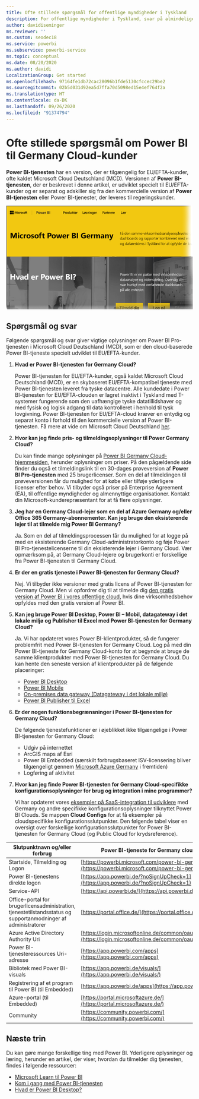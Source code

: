```yaml
---
title: Ofte stillede spørgsmål for offentlige myndigheder i Tyskland
description: For offentlige myndigheder i Tyskland, svar på almindelige spørgsmål til Power BI-tjenesten for tyske offentlige myndigheder
author: davidiseminger
ms.reviewer: ''
ms.custom: seodec18
ms.service: powerbi
ms.subservice: powerbi-service
ms.topic: conceptual
ms.date: 08/20/2020
ms.author: davidi
LocalizationGroup: Get started
ms.openlocfilehash: 97164fe1db72cac28096b1fde5130cfccec29be2
ms.sourcegitcommit: 02b5d031d92ea5d7ffa70d5098ed15e4ef764f2a
ms.translationtype: HT
ms.contentlocale: da-DK
ms.lasthandoff: 09/26/2020
ms.locfileid: "91374794"
---
```

# <a name="frequently-asked-questions-for-power-bi-for-germany-cloud-customers"></a>Ofte stillede spørgsmål om Power BI til Germany Cloud-kunder
**Power BI-tjenesten** har en version, der er tilgængelig for EU/EFTA-kunder, ofte kaldet Microsoft Cloud Deutschland (MCD). Versionen af **Power BI-tjenesten**, der er beskrevet i denne artikel, er udviklet specielt til EU/EFTA-kunder og er separat og adskiller sig fra den kommercielle version af **Power BI-tjenesten** eller Power BI-tjenester, der leveres til regeringskunder.

![Skærmbillede af startsiden for Microsoft Power BI i Tyskland.](media/service-govde-faq/govde-faq_01.png)

## <a name="questions-and-answers"></a>Spørgsmål og svar

Følgende spørgsmål og svar giver vigtige oplysninger om Power BI Pro-tjenesten i Microsoft Cloud Deutschland (MCD), som er den cloud-baserede Power BI-tjeneste specielt udviklet til EU/EFTA-kunder.

1. **Hvad er Power BI-tjenesten for Germany Cloud?**
   
   Power BI-tjenesten for EU/EFTA-kunder, også kaldet Microsoft Cloud Deutschland (MCD), er en skybaseret EU/EFTA-kompatibel tjeneste med Power BI-tjenesten leveret fra tyske datacentre. Alle kundedate i Power BI-tjenesten for EU/EFTA-clouden er lagret inaktivt i Tyskland med T-systemer fungerende som den uafhængige tyske datatillidshaver og med fysisk og logisk adgang til data kontrolleret i henhold til tysk lovgivning. Power BI-tjenesten for EU/EFTA-cloud kræver en entydig og separat konto i forhold til den kommercielle version af Power BI-tjenesten. Få mere at vide om Microsoft Cloud Deutschland [her](https://www.microsoft.com/trustcenter/cloudservices/nationalcloud).
2. **Hvor kan jeg finde pris- og tilmeldingsoplysninger til Power Germany Cloud?**
   
   Du kan finde mange oplysninger på [Power BI Germany Cloud-hjemmesiden](https://powerbi.microsoft.com/power-bi-germany/), herunder oplysninger om priser. På den pågældende side finder du også et tilmeldingslink til en 30-dages prøveversion af **Power BI Pro-tjenesten** med 25 brugerlicenser. Som en del af tilmeldingen til prøveversionen får du mulighed for at købe eller tilføje yderligere licenser efter behov. Vi tilbyder også priser på Enterprise Agreement (EA), til offentlige myndigheder og almennyttige organisationer. Kontakt din Microsoft-kunderepræsentant for at få flere oplysninger.
3. **Jeg har en Germany Cloud-lejer som en del af Azure Germany og/eller Office 365 Germany-abonnementer. Kan jeg bruge den eksisterende lejer til at tilmelde mig Power BI Germany?**
   
   Ja. Som en del af tilmeldingsprocessen får du mulighed for at logge på med en eksisterende Germany Cloud-administratorkonto og føje Power BI Pro-tjenestelicenserne til din eksisterende lejer i Germany Cloud. Vær opmærksom på, at Germany Cloud-lejere og brugerkonti er forskellige fra Power BI-tjenesten til Germany Cloud.
4. **Er der en gratis tjeneste i Power BI-tjenesten for Germany Cloud?**
   
   Nej. Vi tilbyder ikke versioner med gratis licens af Power BI-tjenesten for Germany Cloud. Men vi opfordrer dig til at tilmelde dig [den gratis version af Power BI i vores offentlige cloud](https://powerbi.microsoft.com/get-started/), hvis dine virksomhedsbehov opfyldes med den gratis version af Power BI.
5. **Kan jeg bruge Power BI Desktop, Power BI – Mobil, datagateway i det lokale miljø og Publisher til Excel med Power BI-tjenesten for Germany Cloud?**
   
   Ja. Vi har opdateret vores Power BI-klientprodukter, så de fungerer problemfrit med Power BI-tjenesten for Germany Cloud. Log på med din Power BI-tjeneste for Germany Cloud-konto for at begynde at bruge de samme klientprodukter med Power BI-tjenesten for Germany Cloud. Du kan hente den seneste version af klientprodukter på de følgende placeringer:
   
   * [Power BI Desktop](https://powerbi.microsoft.com/desktop/)
   * [Power BI Mobile](https://powerbi.microsoft.com/mobile/)
   * [On-premises data gateway (Datagateway i det lokale miljø)](https://powerbi.microsoft.com/gateway/)
   * [Power BI Publisher til Excel](https://powerbi.microsoft.com/excel-dashboard-publisher/)
6. **Er der nogen funktionsbegrænsninger i Power BI-tjenesten for Germany Cloud?**
   
   De følgende tjenestefunktioner er i øjeblikket ikke tilgængelige i Power BI-tjenesten for Germany Cloud:
   
   * Udgiv på internettet
   * ArcGIS maps af Esri
   * Power BI Embedded (særskilt forbrugsbaseret ISV-licensering bliver tilgængeligt gennem [Microsoft Azure Germany](https://azure.microsoft.com/overview/clouds/germany/) i fremtiden)
   * Logføring af aktivitet

7. **Hvor kan jeg finde Power BI-tjenesten for Germany Cloud-specifikke konfigurationsoplysninger for brug og integration i mine programmer?**
   
   Vi har opdateret vores [eksempler på SaaS-integration til udviklere](https://github.com/Microsoft/PowerBI-Developer-Samples) med Germany og andre specifikke konfigurationsoplysninger tilknyttet Power BI Clouds. Se mappen **Cloud Configs** for at få eksempler på cloudspecifikke konfigurationsslutpunkter. Den følgende tabel viser en oversigt over forskellige konfigurationsslutpunkter for Power BI-tjenesten for Germany Cloud (og Public Cloud for krydsreference).

| **Slutpunktnavn og/eller forbrug** | **Power BI-tjeneste for Germany cloud-URL** | **Tilsvarende URL i Public Cloud (for krydshenvisning)** |
| --- | --- | --- |
| Startside, Tilmelding og Logon |[https://powerbi.microsoft.com/power-bi-germany/](https://powerbi.microsoft.com/power-bi-germany/) |[https://powerbi.microsoft.com/](https://powerbi.microsoft.com/) |
| Power BI-tjenestens direkte logon |[https://app.powerbi.de/?noSignUpCheck=1](https://app.powerbi.de/?noSignUpCheck=1) |[https://app.powerbi.com/?noSignUpCheck=1](https://app.powerbi.com/?noSignUpCheck=1) |
| Service-API |[https://api.powerbi.de/](https://api.powerbi.de/) |[https://api.powerbi.com/](https://api.powerbi.com/) |
| Office-portal for brugerlicensadministration, tjenestetilstandsstatus og supportanmodninger af administratorer |[https://portal.office.de/](https://portal.office.de/) |[https://portal.office.com/](https://portal.office.com/) |
| Azure Active Directory Authority Uri |[https://login.microsoftonline.de/common/oauth2/authorize/](https://login.microsoftonline.de/common/oauth2/authorize/) |[https://login.microsoftonline.com/common/oauth2/authorize/](https://login.microsoftonline.com/common/oauth2/authorize/) |
| Power BI-tjenesteressources Uri-adresse |[https://app.powerbi.com/apps](https://app.powerbi.com/apps) | |
| Bibliotek med Power BI-visuals |[https://app.powerbi.de/visuals/](https://app.powerbi.de/visuals/) |[https://app.powerbi.com/visuals/](https://app.powerbi.com/visuals/) |
| Registrering af et program til Power BI (til Embedded) |[https://app.powerbi.de/apps](https://app.powerbi.de/apps) |[https://app.powerbi.com/apps](https://app.powerbi.com/apps) |
| Azure-portal (til Embedded) |[https://portal.microsoftazure.de/](https://portal.microsoftazure.de/) |[https://portal.azure.com/](https://portal.azure.com/) |
| Community |[https://community.powerbi.com/](https://community.powerbi.com/) |[https://community.powerbi.com/](https://community.powerbi.com/) |

## <a name="next-steps"></a>Næste trin
Du kan gøre mange forskellige ting med Power BI. Yderligere oplysninger og læring, herunder en artikel, der viser, hvordan du tilmelder dig tjenesten, findes i følgende ressourcer:

* [Microsoft Learn til Power BI](/learn/powerplatform/power-bi?WT.mc_id=powerbi_landingpage-docs-link)
* [Kom i gang med Power BI-tjenesten](../fundamentals/service-get-started.md)
* [Hvad er Power BI Desktop?](../fundamentals/desktop-what-is-desktop.md)